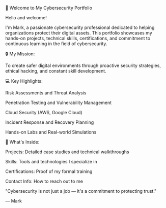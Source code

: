👋 Welcome to My Cybersecurity Portfolio

Hello and welcome!

I'm Mark, a passionate cybersecurity professional dedicated to helping organizations protect their digital assets.
This portfolio showcases my hands-on projects, technical skills, certifications, and commitment to continuous learning in the field of cybersecurity.

🔒 My Mission:

To create safer digital environments through proactive security strategies, ethical hacking, and constant skill development.

💻 Key Highlights:

Risk Assessments and Threat Analysis

Penetration Testing and Vulnerability Management

Cloud Security (AWS, Google Cloud)

Incident Response and Recovery Planning

Hands-on Labs and Real-world Simulations

🚀 What's Inside:

Projects: Detailed case studies and technical walkthroughs

Skills: Tools and technologies I specialize in

Certifications: Proof of my formal training

Contact Info: How to reach out to me

"Cybersecurity is not just a job — it's a commitment to protecting trust."

— Mark

